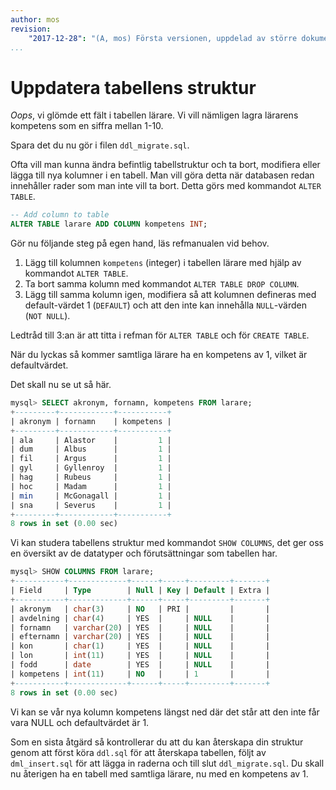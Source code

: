 ```yaml
---
author: mos
revision:
    "2017-12-28": "(A, mos) Första versionen, uppdelad av större dokument."
...
```

Uppdatera tabellens struktur
==================================

_Oops_, vi glömde ett fält i tabellen lärare. Vi vill nämligen lagra lärarens kompetens som en siffra mellan 1-10.

Spara det du nu gör i filen `ddl_migrate.sql`.

Ofta vill man kunna ändra befintlig tabellstruktur och ta bort, modifiera eller lägga till nya kolumner i en tabell. Man vill göra detta när databasen redan innehåller rader som man inte vill ta bort. Detta görs med kommandot `ALTER TABLE`.

```sql
-- Add column to table
ALTER TABLE larare ADD COLUMN kompetens INT;
```

Gör nu följande steg på egen hand, läs refmanualen vid behov.

1. Lägg till kolumnen `kompetens` (integer) i tabellen lärare med hjälp av kommandot `ALTER TABLE`.
2. Ta bort samma kolumn med kommandot `ALTER TABLE DROP COLUMN`.
3. Lägg till samma kolumn igen, modifiera så att kolumnen defineras med default-värdet 1 (`DEFAULT`) och att den inte kan innehålla `NULL`-värden (`NOT NULL`).

Ledtråd till 3:an är att titta i refman för `ALTER TABLE` och för `CREATE TABLE`.

När du lyckas så kommer samtliga lärare ha en kompetens av 1, vilket är defaultvärdet.

Det skall nu se ut så här.

```sql
mysql> SELECT akronym, fornamn, kompetens FROM larare;
+---------+------------+-----------+
| akronym | fornamn    | kompetens |
+---------+------------+-----------+
| ala     | Alastor    |         1 |
| dum     | Albus      |         1 |
| fil     | Argus      |         1 |
| gyl     | Gyllenroy  |         1 |
| hag     | Rubeus     |         1 |
| hoc     | Madam      |         1 |
| min     | McGonagall |         1 |
| sna     | Severus    |         1 |
+---------+------------+-----------+
8 rows in set (0.00 sec)
```

Vi kan studera tabellens struktur med kommandot `SHOW COLUMNS`, det ger oss en översikt av de datatyper och förutsättningar som tabellen har.

```sql
mysql> SHOW COLUMNS FROM larare;
+-----------+-------------+------+-----+---------+-------+
| Field     | Type        | Null | Key | Default | Extra |
+-----------+-------------+------+-----+---------+-------+
| akronym   | char(3)     | NO   | PRI |         |       |
| avdelning | char(4)     | YES  |     | NULL    |       |
| fornamn   | varchar(20) | YES  |     | NULL    |       |
| efternamn | varchar(20) | YES  |     | NULL    |       |
| kon       | char(1)     | YES  |     | NULL    |       |
| lon       | int(11)     | YES  |     | NULL    |       |
| fodd      | date        | YES  |     | NULL    |       |
| kompetens | int(11)     | NO   |     | 1       |       |
+-----------+-------------+------+-----+---------+-------+
8 rows in set (0.00 sec)
```

Vi kan se vår nya kolumn kompetens längst ned där det står att den inte får vara NULL och defaultvärdet är 1.

Som en sista åtgärd så kontrollerar du att du kan återskapa din struktur genom att först köra `ddl.sql` för att återskapa tabellen, följt av `dml_insert.sql` för att lägga in raderna och till slut `ddl_migrate.sql`. Du skall nu återigen ha en tabell med samtliga lärare, nu med en kompetens av 1.
